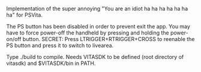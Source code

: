 Implementation of the super annoying "You are an idiot ha ha ha ha ha ha ha" for PSVita.

The PS button has been disabled in order to prevent exit the app. 
You may have to force power-off the handheld by pressing and holding the power-on/off button.
SECRET: Press LTRIGGER+RTRIGGER+CROSS to reenable the PS button and press it to switch to livearea.

Type ./build to compile.
Needs VITASDK to be defined (root directory of vitasdk) and $VITASDK/bin in PATH.
